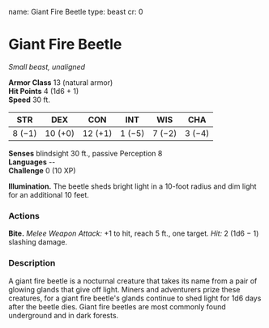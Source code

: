 name: Giant Fire Beetle type: beast cr: 0

# Giant Fire Beetle
_Small beast, unaligned_

**Armor Class** 13 (natural armor)    
**Hit Points** 4 (1d6 + 1)    
**Speed** 30 ft.

| STR    | DEX     | CON     | INT    | WIS    | CHA    |
| ------ | ------- | ------- | ------ | ------ | ------ |
| 8 (−1) | 10 (+0) | 12 (+1) | 1 (−5) | 7 (−2) | 3 (−4) |

**Senses** blindsight 30 ft., passive Perception 8    
**Languages** --    
**Challenge** 0 (10 XP)

**Illumination.** The beetle sheds bright light in a 10-foot radius and dim light for an additional 10 feet.

### Actions
**Bite.** _Melee Weapon Attack:_ +1 to hit, reach 5 ft., one target. _Hit:_ 2 (1d6 − 1) slashing damage.

### Description
A giant fire beetle is a nocturnal creature that takes its name from a pair of glowing glands that give off light. Miners and adventurers prize these creatures, for a giant fire beetle's glands continue to shed light for 1d6 days after the beetle dies. Giant fire beetles are most commonly found underground and in dark forests. 